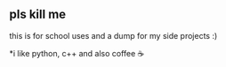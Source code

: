 ## pls kill me 

this is for school uses and a dump for my side projects :)

*i like python, c++ and also coffee ☕
